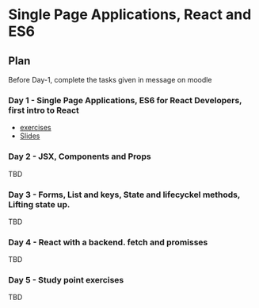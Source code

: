 # Single Page Applications, React and ES6

## Plan
Before Day-1, complete the tasks given in message on moodle

### Day 1 - Single Page Applications, ES6 for React Developers, first intro to React

- [exercises](https://docs.google.com/document/d/1ae7MtxCZaq8EhpiJJpVgGP-e3pKqOdlKBo_u2qnjWlc/edit?usp=sharing)
- [Slides](http://slides.mydemos.dk/reactIntro/reactIntro.html)


### Day 2 - JSX, Components and Props
TBD
### Day 3 - Forms, List and keys, State and lifecyckel methods, Lifting state up.
TBD
### Day 4 - React with a backend. fetch and promisses
TBD
### Day 5 - Study point exercises
TBD
